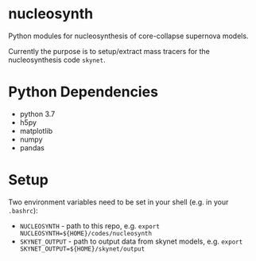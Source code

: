 # nucleosynth
Python modules for nucleosynthesis of core-collapse supernova models.

Currently the purpose is to setup/extract mass tracers for the nucleosynthesis code `skynet`.

# Python Dependencies
* python 3.7
* h5py
* matplotlib
* numpy
* pandas

# Setup
Two environment variables need to be set in your shell (e.g. in your `.bashrc`):
* `NUCLEOSYNTH` - path to this repo, e.g. `export NUCLEOSYNTH=${HOME}/codes/nucleosynth`
* `SKYNET_OUTPUT` - path to output data from skynet models, e.g. `export SKYNET_OUTPUT=${HOME}/skynet/output`
